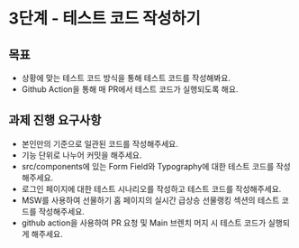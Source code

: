 # 3단계 - 테스트 코드 작성하기

## 목표

- 상황에 맞는 테스트 코드 방식을 통해 테스트 코드를 작성해봐요.
- Github Action을 통해 매 PR에서 테스트 코드가 실행되도록 해요.

## 과제 진행 요구사항

- 본인만의 기준으로 일관된 코드를 작성해주세요.
- 기능 단위로 나누어 커밋을 해주세요.
- src/components에 있는 Form Field와 Typography에 대한 테스트 코드를 작성해주세요.
- 로그인 페이지에 대한 테스트 시나리오를 작성하고 테스트 코드를 작성해주세요.
- MSW를 사용하여 선물하기 홈 페이지의 실시간 급상승 선물랭킹 섹션의 테스트 코드를 작성해주세요.
- github action을 사용하여 PR 요청 및 Main 브렌치 머지 시 테스트 코드가 실행되게 해주세요.
